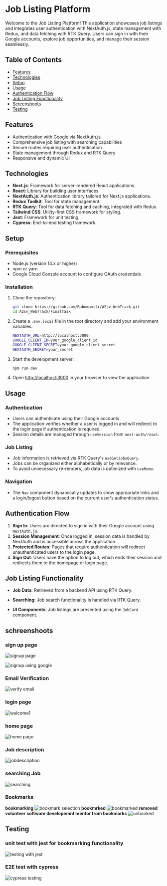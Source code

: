 # Job Listing Platform 

Welcome to the Job Listing Platform! This application showcases job listings and integrates user authentication with NextAuth.js, state management with Redux, and data fetching with RTK Query. Users can sign in with their Google accounts, explore job opportunities, and manage their session seamlessly.

## Table of Contents

- [Features](#features)
- [Technologies](#technologies)
- [Setup](#setup)
- [Usage](#usage)
- [Authentication Flow](#authentication-flow)
- [Job Listing Functionality](#job-listing-functionality)
- [Screenshoots](#screenshoots)
- [Testing](#testing)

## Features

- Authentication with Google via NextAuth.js
- Comprehensive job listing with searching capabilities
- Secure routes requiring user authentication
- State management through Redux and RTK Query
- Responsive and dynamic UI

## Technologies

- **Next.js**: Framework for server-rendered React applications.
- **React**: Library for building user interfaces.
- **NextAuth.js**: Authentication library tailored for Next.js applications.
- **Redux Toolkit**: Tool for state management.
- **RTK Query**: Tool for data fetching and caching, integrated with Redux.
- **Tailwind CSS**: Utility-first CSS framework for styling.
- **Jest**: Framework for unit testing.
- **Cypress**: End-to-end testing framework.

## Setup

### Prerequisites

- Node.js (version 14.x or higher)
- npm or yarn
- Google Cloud Console account to configure OAuth credentials

### Installation

1. Clone the repository:

   ```bash
   git clone https://github.com/Rabumamili/A2sv_WebTrack.git
   cd A2sv_WebTrack/FinalTask
3. Create a `.env.local` file in the root directory and add your environment variables:

   ```bash
   NEXTAUTH_URL=http://localhost:3000
   GOOGLE_CLIENT_ID=your_google_client_id
   GOOGLE_CLIENT_SECRET=your_google_client_secret
   NEXTAUTH_SECRET=your_secret
   ```

4. Start the development server:

   ```bash
   npm run dev
   ```

5. Open [http://localhost:3000](http://localhost:3000) in your browser to view the application.

## Usage

### Authentication

- Users can authenticate using their Google accounts.
- The application verifies whether a user is logged in and will redirect to the login page if authentication is required.
- Session details are managed through `useSession` from `next-auth/react`.

### Job Listing

- Job information is retrieved via RTK Query's `useGetJobsQuery`.
- Jobs can be organized either alphabetically or by relevance.
- To avoid unnecessary re-renders, job data is optimized with `useMemo`.

### Navigation

- The `Nav` component dynamically updates to show appropriate links and a login/logout button based on the current user's authentication status.

## Authentication Flow

1. **Sign In**: Users are directed to sign in with their Google account using `NextAuth.js`.
2. **Session Management**: Once logged in, session data is handled by NextAuth and is accessible across the application.
3. **Protected Routes**: Pages that require authentication will redirect unauthenticated users to the login page.
4. **Sign Out**: Users have the option to log out, which ends their session and redirects them to the homepage or login page.

## Job Listing Functionality

- **Job Data**: Retrieved from a backend API using RTK Query.
- **Searching**: Job search functionality is handled via RTK Query.

- **UI Components**: Job listings are presented using the `JobCard` component.
## schreenshoots
### sign up page  
![signup page](https://github.com/user-attachments/assets/bbc399aa-2a32-41ab-80ee-c265f6c51783)

![signup using google](https://github.com/user-attachments/assets/3928a73b-4690-4336-9d44-c4b5874c7bd2)
### Email Verification

![verify email](https://github.com/user-attachments/assets/a5faca4d-e4db-449a-91d3-35532385dbce)

### login page 
   ![welcome1](https://github.com/user-attachments/assets/af7fa443-8d8b-4f18-bde2-2ac4ba8962c1)
### home page 
![home page](https://github.com/user-attachments/assets/bd72ba4c-6924-43b2-a56d-f5a4cbfeb60c)
### Job description
![jobdescription](https://github.com/user-attachments/assets/4b26aa51-de8b-4367-b538-aa7bb9c2fc57)
### searching Job
![searching](https://github.com/user-attachments/assets/3662c1b7-79c3-4cd8-93ba-47040e05668f)
### Bookmarks
**bookmarking**
![bookmark selection](https://github.com/user-attachments/assets/3d9101a6-f3b1-425f-9e2d-f354acc157df)
 **bookmrked**
![bookmarked](https://github.com/user-attachments/assets/9b8009d5-ede2-47f0-b4f0-004d7a542f62)
**removed volunteer software developemnt mentor from bookmarks**
![unbooked](https://github.com/user-attachments/assets/73ec90e1-a3de-402c-8593-89b140ab1710)
## Testing
### unit test with jest for bookmarking functionality
![testing with jest](https://github.com/user-attachments/assets/d63d1555-d624-40fc-825d-c218a0d4d719)

### E2E test with cypress
![cypress testing](https://github.com/user-attachments/assets/7d6fa17d-7b8f-469b-af64-3c15e9cb9219)


